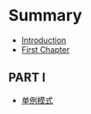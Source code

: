 # Summary

* [Introduction](README.md)
* [First Chapter](chapter1.md)

## PART I

* [单例模式](Singleton/Singleton.md)

